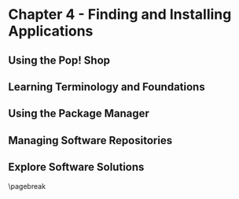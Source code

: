 # Chapter 4 - Finding and Installing Applications

## Using the Pop! Shop

## Learning Terminology and Foundations

## Using the Package Manager

## Managing Software Repositories

## Explore Software Solutions

\pagebreak
